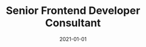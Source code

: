 ---
title: "Senior Frontend Developer Consultant"
company: "GrantOne"
date: 2021-01-01
text: 'Teamed up with the innovative startup, GrantOne, to architect and develop the next iteration of their grant management platform. This platform streamlines the grant application, distribution, monitoring, and reporting processes for both grantors and grantees. My role was pivotal in refining the user experience, incorporating intuitive workflows, and enhancing system performance. Additionally, I integrated analytics tools that provide insights into grant distributions and outcomes, ensuring transparency and effectiveness. The revamped platform has since been applauded for its user-friendliness and robust capabilities.'
highlights: []
skills: []
_highlights: ['Implemented Adobe XD design with Material UI', 'Built ...', '...']
_skills: ['Angular', 'Adobe XD', 'Material UI']
image: './files/grantone-logo.svg'
imageAlt: 'GrantOne Logo'
---